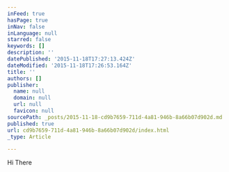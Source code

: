 ```yaml
---
inFeed: true
hasPage: true
inNav: false
inLanguage: null
starred: false
keywords: []
description: ''
datePublished: '2015-11-18T17:27:13.424Z'
dateModified: '2015-11-18T17:26:53.164Z'
title: ''
authors: []
publisher:
  name: null
  domain: null
  url: null
  favicon: null
sourcePath: _posts/2015-11-18-cd9b7659-711d-4a81-946b-8a66b07d902d.md
published: true
url: cd9b7659-711d-4a81-946b-8a66b07d902d/index.html
_type: Article

---
```

Hi There